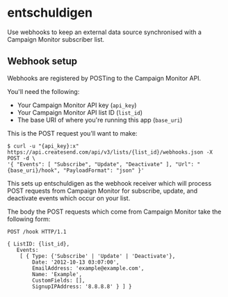 # entschuldigen

Use webhooks to keep an external data source synchronised with a
Campaign Monitor subscriber list.

## Webhook setup

Webhooks are registered by POSTing to the Campaign Monitor API.

You'll need the following:

- Your Campaign Monitor API key (`api_key`)
- Your Campaign Monitor API list ID (`list_id`)
- The base URI of where you're running this app (`base_uri`)

This is the POST request you'll want to make:

    $ curl -u "{api_key}:x" https://api.createsend.com/api/v3/lists/{list_id}/webhooks.json -X POST -d \
    '{ "Events": [ "Subscribe", "Update", "Deactivate" ], "Url": "{base_uri}/hook", "PayloadFormat": "json" }'

This sets up entschuldigen as the webhook receiver which will process
POST requests from Campaign Monitor for subscribe, update, and deactivate
events which occur on your list.

The body the POST requests which come from Campaign Monitor take the following form:

    POST /hook HTTP/1.1
    
    { ListID: {list_id},
       Events:
        [ { Type: {'Subscribe' | 'Update' | 'Deactivate'},
            Date: '2012-10-13 03:07:00',
            EmailAddress: 'example@example.com',
            Name: 'Example',
            CustomFields: [],
            SignupIPAddress: '8.8.8.8' } ] }

